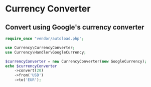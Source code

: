 # Currency Converter

## Convert using Google's currency converter

```PHP
require_once "vendor/autoload.php";

use Currency\CurrencyConverter;
use Currency\Handler\GoogleCurrency;

$currencyConverter = new CurrencyConverter(new GoogleCurrency);
echo $currencyConverter
    ->convert(20)
    ->from('USD')
    ->to('EUR');
```
